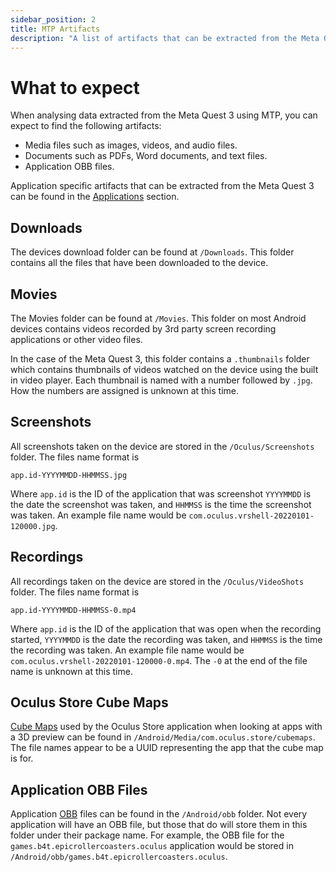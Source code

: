 ```yaml
---
sidebar_position: 2
title: MTP Artifacts
description: "A list of artifacts that can be extracted from the Meta Quest 3 using MTP."
---
```


# What to expect

When analysing data extracted from the Meta Quest 3 using MTP, you can expect to find the following artifacts:

- Media files such as images, videos, and audio files.
- Documents such as PDFs, Word documents, and text files.
- Application OBB files.

Application specific artifacts that can be extracted from the Meta Quest 3 can be found in the [Applications](/analysis/artifacts/applications) section.

## Downloads

The devices download folder can be found at `/Downloads`. This folder contains all the files that have been downloaded to the device.

## Movies

The Movies folder can be found at `/Movies`. This folder on most Android devices contains videos recorded by 3rd party screen recording applications or other video files.

In the case of the Meta Quest 3, this folder contains a `.thumbnails` folder which contains thumbnails of videos watched on the device using the built in video player. Each thumbnail is named with a number followed by `.jpg`. How the numbers are assigned is unknown at this time.

## Screenshots

All screenshots taken on the device are stored in the `/Oculus/Screenshots` folder. The files name format is
```
app.id-YYYYMMDD-HHMMSS.jpg
```
Where `app.id` is the ID of the application that was screenshot `YYYYMMDD` is the date the screenshot was taken, and `HHMMSS` is the time the screenshot was taken. An example file name would be `com.oculus.vrshell-20220101-120000.jpg`.

## Recordings

All recordings taken on the device are stored in the `/Oculus/VideoShots` folder. The files name format is
```
app.id-YYYYMMDD-HHMMSS-0.mp4
```
Where `app.id` is the ID of the application that was open when the recording started, `YYYYMMDD` is the date the recording was taken, and `HHMMSS` is the time the recording was taken. An example file name would be `com.oculus.vrshell-20220101-120000-0.mp4`. The `-0` at the end of the file name is unknown at this time.

## Oculus Store Cube Maps

[Cube Maps](/glossary#cube-maps) used by the Oculus Store application when looking at apps with a 3D preview can be found in `/Android/Media/com.oculus.store/cubemaps`. The file names appear to be a UUID representing the app that the cube map is for.

## Application OBB Files

Application [OBB](/glossary#obb-file) files can be found in the `/Android/obb` folder. Not every application will have an OBB file, but those that do will store them in this folder under their package name. For example, the OBB file for the `games.b4t.epicrollercoasters.oculus` application would be stored in `/Android/obb/games.b4t.epicrollercoasters.oculus`.
